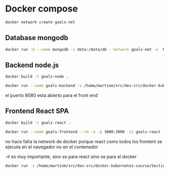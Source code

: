 # Docker compose



```bash
docker network create goals-net
```

## Database mongodb

```bash
docker run -d --name mongodb -v data:/data/db --network goals-net -e  MONGO_INITDB_ROOT_USERNAME=root -e MONGO_INITDB_ROOT_PASSWORD=admin mongo
```

## Backend node.js
```bash
docker build -t goals-node .

docker run --name goals-backend -v /home/martinm/src/dev-src/docker-kubernetes-course/Section-05/backend:/app -v logs:/app/logs --rm -d -p 8080:8080 --network goals-net goals-node
```

el puerto 8080 esta abierto para el front end


## Frontend React SPA
```bash
docker build -t goals-react .

docker run --name goals-frontend --rm -d -p 3000:3000 -it goals-react 
```

no hace falta la network de docker porque react como todos los frontent se ejecuta en el navegador no en el contenedor


-it es muy importante, sino se para react sino se para el docker
```bash
docker run -v /home/martinm/src/dev-src/docker-kubernetes-course/Section-05/frontend/src:/app/src --name goals-frontend -rm p 3000:3000 -it goals-react 
```


